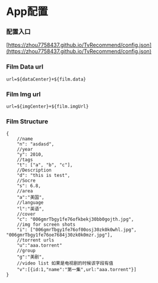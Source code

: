 # App配置

### 配置入口

[https://zhou7758437.github.io/TvRecommend/config.json](https://zhou7758437.github.io/TvRecommend/config.json)
### Film Data url
```
url=${dataCenter}+${film.data}
```

### Film Img url
```
url=${imgCenter}+${film.imgUrl}
```

### Film Structure
```
{
    //name
    "n": "asdasd",
    //year              
    "y": 2010,
    //tags                   
    "t": ["a", "b", "c"],
    //Description
    "d": "this is test",
    //Socre
    "s": 6.8,
    //area
    "a":"美国",
    //language
    "l":"英语",
    //cover
    "c": "006gmrTbgy1fe76ofkbekj30bb0gojth.jpg",
    //img for screen shots
    "i": ["006gmrTbgy1fe76of00osj30zk0k0whl.jpg", "006gmrTbgy1fe76oe7684j30zk0k0mzr.jpg"],
    //torrent urls
    "u":"aaa.torrent"
    //group
    "g":"美剧",
    //video list 如果是电视剧的时候该字段有值
    "v":[{id:1,"name":"第一集",url:"aaa.torrent"}]
}
```
